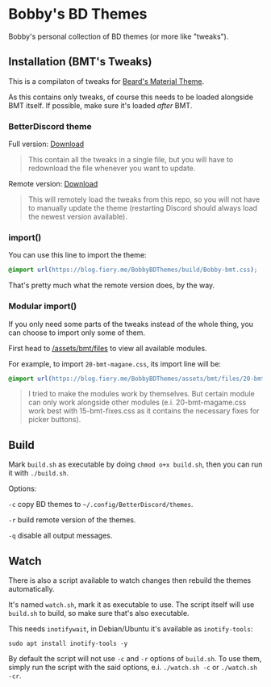 # Bobby's BD Themes

Bobby's personal collection of BD themes (or more like "tweaks").

## Installation (BMT's Tweaks)

This is a compilaton of tweaks for [Beard's Material Theme](https://github.com/BeardDesign1/Material-design-theme-ressources).

As this contains only tweaks, of course this needs to be loaded alongside BMT itself. If possible, make sure it's loaded *after* BMT.

### BetterDiscord theme

Full version: [Download](https://blog.fiery.me/BobbyBDThemes/build/Bobby-bmt.theme.css)
> This contain all the tweaks in a single file, but you will have to redownload the file whenever you want to update.

Remote version: [Download](https://blog.fiery.me/BobbyBDThemes/build/Bobby-bmt.remote.theme.css)
> This will remotely load the tweaks from this repo, so you will not have to manually update the theme (restarting Discord should always load the newest version available).

### import()

You can use this line to import the theme:

```css
@import url(https://blog.fiery.me/BobbyBDThemes/build/Bobby-bmt.css);
```

That's pretty much what the remote version does, by the way.

### Modular import()

If you only need some parts of the tweaks instead of the whole thing, you can choose to import only some of them.

First head to [/assets/bmt/files](https://github.com/BobbyWibowo/BobbyBDThemes/tree/master/assets/bmt/files) to view all available modules.

For example, to import `20-bmt-magane.css`, its import line will be:

```css
@import url(https://blog.fiery.me/BobbyBDThemes/assets/bmt/files/20-bmt-magane.css);
```

> I tried to make the modules work by themselves. But certain module can only work alongside other modules (e.i. 20-bmt-magame.css work best with 15-bmt-fixes.css as it contains the necessary fixes for picker buttons).

## Build

Mark `build.sh` as executable by doing `chmod o+x build.sh`, then you can run it with `./build.sh`.

Options:

`-c` copy BD themes to `~/.config/BetterDiscord/themes`.

`-r` build remote version of the themes.

`-q` disable all output messages.

## Watch

There is also a script available to watch changes then rebuild the themes automatically.

It's named `watch.sh`, mark it as executable to use. The script itself will use `build.sh` to build, so make sure that's also executable.

This needs `inotifywait`, in Debian/Ubuntu it's available as `inotify-tools`:

```shell
sudo apt install inotify-tools -y
```

By default the script will not use `-c` and `-r` options of `build.sh`. To use them, simply run the script with the said options, e.i. `./watch.sh -c` or `./watch.sh -cr`.
